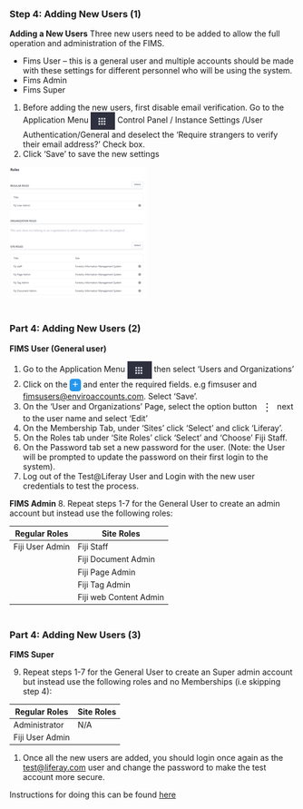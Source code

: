 ### <br> Step 4: Adding New Users (1)
**Adding a New Users**
Three new users need to be added to allow the full operation and administration of the FIMS. 
- Fims User – this is a general user and multiple accounts should be made with these settings for different personnel who will be using the system. 
- Fims Admin
- Fims Super

1. Before adding the new users, first disable email verification. Go to the Application Menu <img src="Images/Picture2.png" style="vertical-align:middle"> Control Panel / Instance Settings /User Authentication/General and deselect the ‘Require strangers to verify their email address?’ Check box. 
2. Click ‘Save’ to save the new settings

<img src="Images/Picture8.png" style="vertical-align:middle;">

### <br> Part 4: Adding New Users (2)

**FIMS User (General user)**
1. Go to the Application Menu <img src="Images/Picture2.png" style="vertical-align:middle"> then select ‘Users and Organizations’
2. Click on the <button name="button" style="background-color:#2697ed; border:none; font-size: large; color: white; padding:0.1% 1%; border-radius: 5px; vertical-align:middle;">+</button> and enter the required fields. e.g fimsuser and fimsusers@enviroaccounts.com. Select ‘Save’. 
3. On the ‘User and Organizations’ Page, select the option button <button name="button" style="background-color:white; border:none; font-size: large; color: Black; padding:0.1% 1%; border-radius: 5px; vertical-align:middle;">&vellip;</button> next to the user name and select ‘Edit’
4. On the Membership Tab, under ‘Sites’ click ‘Select’ and click ‘Liferay’. 
5. On the Roles tab under ‘Site Roles’ click ‘Select’ and ‘Choose’ Fiji Staff.
6. On the Password tab set a new password for the user. (Note: the User will be prompted to update the password on their first login to the system). 
7. Log out of the Test@Liferay User and Login with the new user credentials to test the process. 

**FIMS Admin**
8. Repeat steps 1-7 for the General User to create an admin account but instead use the following roles:

| Regular Roles | Site Roles |
| ----------- | ----------- |
| Fiji User Admin | Fiji Staff |
|  | Fiji Document Admin |
|  | Fiji Page Admin |
|  | Fiji Tag Admin |
|  | Fiji web Content Admin |

### <br> Part 4: Adding New Users (3)

**FIMS Super**

9. Repeat steps 1-7 for the General User to create an Super admin account but instead use the following roles and no Memberships (i.e skipping step 4):


| Regular Roles | Site Roles |
| ----------- | ----------- |
| Administrator | N/A |
| Fiji User Admin |  |



1.  Once all the new users are added, you should login once again as the test@liferay.com user and change the password to make the test account more secure.
 
Instructions for doing this can be found [here](https://learn.liferay.com/commerce/2.x/en/starting-a-store/introduction-to-the-admin-account.html#configuring-the-admin-user )

